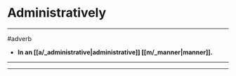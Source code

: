 # Administratively
---
#adverb
- **In an [[a/_administrative|administrative]] [[m/_manner|manner]].**
---
---
